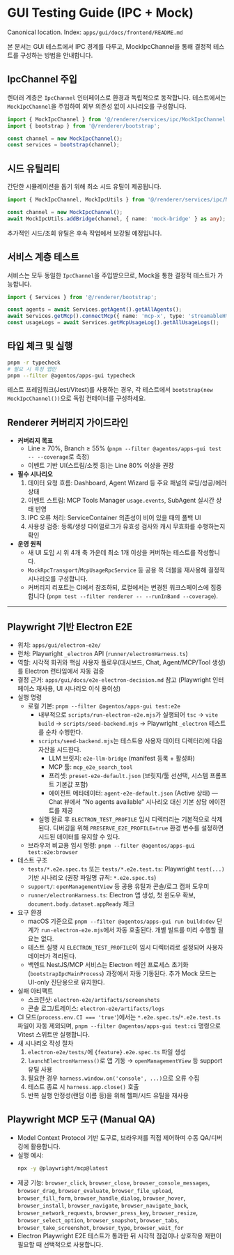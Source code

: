 # GUI Testing Guide (IPC + Mock)

Canonical location. Index: `apps/gui/docs/frontend/README.md`

본 문서는 GUI 테스트에서 IPC 경계를 다루고, MockIpcChannel을 통해 결정적 테스트를 구성하는 방법을 안내합니다.

## IpcChannel 주입

렌더러 계층은 `IpcChannel` 인터페이스로 환경과 독립적으로 동작합니다. 테스트에서는 `MockIpcChannel`을 주입하여 외부 의존성 없이 시나리오를 구성합니다.

```ts
import { MockIpcChannel } from '@/renderer/services/ipc/MockIpcChannel';
import { bootstrap } from '@/renderer/bootstrap';

const channel = new MockIpcChannel();
const services = bootstrap(channel);
```

## 시드 유틸리티

간단한 시뮬레이션을 돕기 위해 최소 시드 유틸이 제공됩니다.

```ts
import { MockIpcChannel, MockIpcUtils } from '@/renderer/services/ipc/MockIpcChannel';

const channel = new MockIpcChannel();
await MockIpcUtils.addBridge(channel, { name: 'mock-bridge' } as any);
```

추가적인 시드/조회 유틸은 후속 작업에서 보강될 예정입니다.

## 서비스 계층 테스트

서비스는 모두 동일한 `IpcChannel`을 주입받으므로, Mock을 통한 결정적 테스트가 가능합니다.

```ts
import { Services } from '@/renderer/bootstrap';

const agents = await Services.getAgent().getAllAgents();
await Services.getMcp().connectMcp({ name: 'mcp-x', type: 'streamableHttp' } as any);
const usageLogs = await Services.getMcpUsageLog().getAllUsageLogs();
```

## 타입 체크 및 실행

```bash
pnpm -r typecheck
# 필요 시 특정 앱만
pnpm --filter @agentos/apps-gui typecheck
```

테스트 프레임워크(Jest/Vitest)를 사용하는 경우, 각 테스트에서 `bootstrap(new MockIpcChannel())`으로 독립 컨테이너를 구성하세요.

## Renderer 커버리지 가이드라인

- **커버리지 목표**
  - Line ≥ 70%, Branch ≥ 55% (`pnpm --filter @agentos/apps-gui test -- --coverage`로 측정)
  - 이벤트 기반 UI(스트림/소켓 등)는 Line 80% 이상을 권장
- **필수 시나리오**
  1. 데이터 요청 흐름: Dashboard, Agent Wizard 등 주요 패널의 로딩/성공/에러 상태
  2. 이벤트 스트림: MCP Tools Manager `usage.events`, SubAgent 실시간 상태 반영
  3. IPC 오류 처리: ServiceContainer 의존성이 비어 있을 때의 폴백 UI
  4. 사용성 검증: 등록/생성 다이얼로그가 유효성 검사와 캐시 무효화를 수행하는지 확인
- **운영 원칙**
  - 새 UI 도입 시 위 4개 축 가운데 최소 1개 이상을 커버하는 테스트를 작성합니다.
  - `MockRpcTransport`/`McpUsageRpcService` 등 공용 목 더블을 재사용해 결정적 시나리오를 구성합니다.
  - 커버리지 리포트는 CI에서 참조하되, 로컬에서는 변경된 워크스페이스에 집중합니다 (`pnpm test --filter renderer -- --runInBand --coverage`).

---

## Playwright 기반 Electron E2E

- 위치: `apps/gui/electron-e2e/`
- 런처: Playwright `_electron` API (`runner/electronHarness.ts`)
- 역할: 시각적 회귀와 핵심 사용자 플로우(대시보드, Chat, Agent/MCP/Tool 생성)를 Electron 런타임에서 자동 검증
- 결정 근거: `apps/gui/docs/e2e-electron-decision.md` 참고 (Playwright 인터페이스 재사용, UI 시나리오 이식 용이성)
- 실행 명령
  - 로컬 기본: `pnpm --filter @agentos/apps-gui test:e2e`
    - 내부적으로 `scripts/run-electron-e2e.mjs`가 실행되어 `tsc` → `vite build` → `scripts/seed-backend.mjs` → Playwright `_electron` 테스트를 순차 수행한다.
    - `scripts/seed-backend.mjs`는 테스트용 사용자 데이터 디렉터리에 다음 자산을 시드한다.
      - LLM 브릿지: `e2e-llm-bridge` (manifest 등록 + 활성화)
      - MCP 툴: `mcp_e2e_search_tool`
      - 프리셋: `preset-e2e-default.json` (브릿지/툴 선선택, 시스템 프롬프트 기본값 포함)
      - 에이전트 메타데이터: `agent-e2e-default.json` (Active 상태) — Chat 뷰에서 “No agents available” 시나리오 대신 기본 상담 에이전트를 제공
    - 실행 완료 후 `ELECTRON_TEST_PROFILE` 임시 디렉터리는 기본적으로 삭제된다. 디버깅을 위해 `PRESERVE_E2E_PROFILE=true` 환경 변수를 설정하면 시드된 데이터를 유지할 수 있다.
  - 브라우저 비교용 임시 명령: `pnpm --filter @agentos/apps-gui test:e2e:browser`
- 테스트 구조
  - `tests/*.e2e.spec.ts` 또는 `tests/*.e2e.test.ts`: Playwright `test(...)` 기반 시나리오 (권장 파일명 규칙: `*.e2e.spec.ts`)
  - `support/`: `openManagementView` 등 공용 유틸과 콘솔/로그 캡처 도우미
  - `runner/electronHarness.ts`: Electron 앱 생성, 첫 윈도우 확보, `document.body.dataset.appReady` 체크
- 요구 환경
  - macOS 기준으로 `pnpm --filter @agentos/apps-gui run build:dev` 단계가 `run-electron-e2e.mjs`에서 자동 호출된다. 개별 빌드를 미리 수행할 필요는 없다.
  - 테스트 실행 시 `ELECTRON_TEST_PROFILE`이 임시 디렉터리로 설정되어 사용자 데이터가 격리된다.
  - 백엔드 NestJS/MCP 서비스는 Electron 메인 프로세스 초기화(`bootstrapIpcMainProcess`) 과정에서 자동 기동된다. 추가 Mock 모드는 UI-only 진단용으로 유지한다.
- 실패 아티팩트
  - 스크린샷: `electron-e2e/artifacts/screenshots`
  - 콘솔 로그/트레이스: `electron-e2e/artifacts/logs`
- CI 모드(`process.env.CI === 'true'`)에서는 `*.e2e.spec.ts`/`*.e2e.test.ts` 파일이 자동 제외되며, `pnpm --filter @agentos/apps-gui test:ci` 명령으로 Vitest 스위트만 실행합니다.
- 새 시나리오 작성 절차
  1. `electron-e2e/tests/`에 `{feature}.e2e.spec.ts` 파일 생성
  2. `launchElectronHarness()`로 앱 기동 → `openManagementView` 등 support 유틸 사용
  3. 필요한 경우 `harness.window.on('console', ...)`으로 오류 수집
  4. 테스트 종료 시 `harness.app.close()` 호출
  5. 반복 실행 안정성(랜덤 이름 등)을 위해 헬퍼/시드 유틸을 재사용

## Playwright MCP 도구 (Manual QA)

- Model Context Protocol 기반 도구로, 브라우저를 직접 제어하며 수동 QA/디버깅에 활용합니다.
- 실행 예시:
  ```bash
  npx -y @playwright/mcp@latest
  ```
- 제공 기능: `browser_click`, `browser_close`, `browser_console_messages`, `browser_drag`, `browser_evaluate`,
  `browser_file_upload`, `browser_fill_form`, `browser_handle_dialog`, `browser_hover`, `browser_install`,
  `browser_navigate`, `browser_navigate_back`, `browser_network_requests`, `browser_press_key`,
  `browser_resize`, `browser_select_option`, `browser_snapshot`, `browser_tabs`, `browser_take_screenshot`,
  `browser_type`, `browser_wait_for`
- Electron Playwright E2E 테스트가 통과한 뒤 시각적 점검이나 상호작용 재현이 필요할 때 선택적으로 사용합니다.
